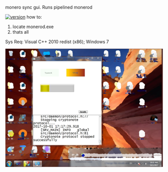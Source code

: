 monero sync gui. Runs pipelined monerod
 
[![version](https://img.shields.io/github/tag/alexeyneu/tool3.svg)](https://github.com/alexeyneu/tool3/releases/latest)
how to: 
1. locate monerod.exe  
2. thats all

Sys Req: 
Visual C++ 2010 redist (x86);
Windows 7    

![Screen1](/screens/Untitled.jpg)
